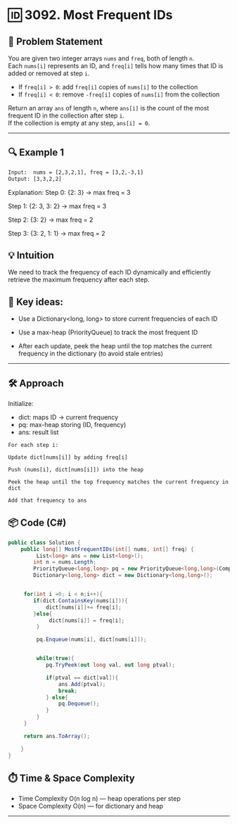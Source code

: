 # 🆔 3092. Most Frequent IDs

## 🧩 Problem Statement

You are given two integer arrays `nums` and `freq`, both of length `n`.  
Each `nums[i]` represents an ID, and `freq[i]` tells how many times that ID is added or removed at step `i`.

- If `freq[i] > 0`: add `freq[i]` copies of `nums[i]` to the collection  
- If `freq[i] < 0`: remove `-freq[i]` copies of `nums[i]` from the collection  

Return an array `ans` of length `n`, where `ans[i]` is the count of the most frequent ID in the collection after step `i`.  
If the collection is empty at any step, `ans[i] = 0`.

---

## 🔍 Example 1

```txt
Input:  nums = [2,3,2,1], freq = [3,2,-3,1]  
Output: [3,3,2,2]
```

Explanation:
Step 0: {2: 3} → max freq = 3

Step 1: {2: 3, 3: 2} → max freq = 3

Step 2: {3: 2} → max freq = 2

Step 3: {3: 2, 1: 1} → max freq = 2

## 💡 Intuition
We need to track the frequency of each ID dynamically and efficiently retrieve the maximum frequency after each step.

## 🔧 Key ideas:
- Use a Dictionary<long, long> to store current frequencies of each ID

- Use a max-heap (PriorityQueue) to track the most frequent ID

- After each update, peek the heap until the top matches the current frequency in the dictionary (to avoid stale entries)
---

## 🛠️ Approach
Initialize:

- dict: maps ID → current frequency
- pq: max-heap storing (ID, frequency)
- ans: result list
```
For each step i:

Update dict[nums[i]] by adding freq[i]

Push (nums[i], dict[nums[i]]) into the heap

Peek the heap until the top frequency matches the current frequency in dict

Add that frequency to ans
```

## 📦 Code (C#)
```csharp
public class Solution {
    public long[] MostFrequentIDs(int[] nums, int[] freq) {
         List<long> ans = new List<long>();
        int n = nums.Length;
        PriorityQueue<long,long> pq = new PriorityQueue<long,long>(Comparer<long>.Create((x,y)=>y.CompareTo(x)));
        Dictionary<long,long> dict = new Dictionary<long,long>();


     for(int i =0; i < n;i++){
        if(dict.ContainsKey(nums[i])){
            dict[nums[i]]+= freq[i];
        }else{
             dict[nums[i]] = freq[i];
         }

         pq.Enqueue(nums[i], dict[nums[i]]);


         while(true){
            pq.TryPeek(out long val, out long ptval);

            if(ptval == dict[val]){
                ans.Add(ptval);
                break;
            } else{
                pq.Dequeue();
            }
         }
     }

     return ans.ToArray();

    }
}
```
## ⏱️ Time & Space Complexity

- Time Complexity	O(n log n) — heap operations per step
- Space Complexity	O(n) — for dictionary and heap


---
